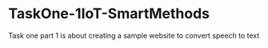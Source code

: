 # TaskOne-1IoT-SmartMethods
Task one part 1 is about creating a sample website to convert speech to text

